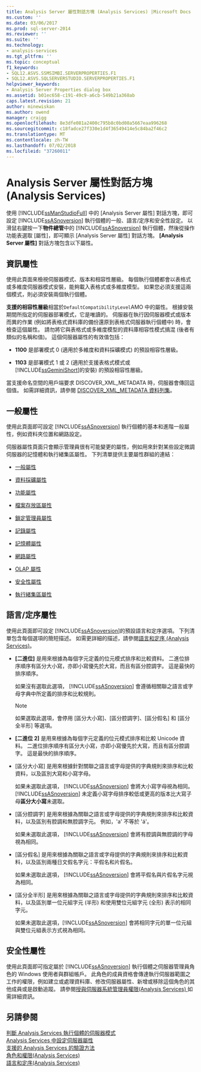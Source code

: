 ```yaml
---
title: Analysis Server 屬性對話方塊 (Analysis Services) |Microsoft Docs
ms.custom: ''
ms.date: 03/06/2017
ms.prod: sql-server-2014
ms.reviewer: ''
ms.suite: ''
ms.technology:
- analysis-services
ms.tgt_pltfrm: ''
ms.topic: conceptual
f1_keywords:
- SQL12.ASVS.SSMSIMBI.SERVERPROPERTIES.F1
- SQL12.ASVS.SQLSERVERSTUDIO.SERVERPROPERTIES.F1
helpviewer_keywords:
- Analysis Server Properties dialog box
ms.assetid: b01ec658-c191-49c9-a6cb-549b21a368ab
caps.latest.revision: 21
author: minewiskan
ms.author: owend
manager: craigg
ms.openlocfilehash: 8e3dfe081a2400c795b8c0bd08a5667eaa996268
ms.sourcegitcommit: c18fadce27f330e1d4f36549414e5c84ba2f46c2
ms.translationtype: MT
ms.contentlocale: zh-TW
ms.lasthandoff: 07/02/2018
ms.locfileid: "37260011"
---
```

# <a name="analysis-server-properties-dialog-box-analysis-services"></a>Analysis Server 屬性對話方塊 (Analysis Services)
  使用 [!INCLUDE[ssManStudioFull](../includes/ssmanstudiofull-md.md)] 中的 [Analysis Server 屬性] 對話方塊，即可設定 [!INCLUDE[ssASnoversion](../includes/ssasnoversion-md.md)] 執行個體的一般、語言/定序和安全性設定。 以滑鼠右鍵按一下**物件總管**中的 [!INCLUDE[ssASnoversion](../includes/ssasnoversion-md.md)] 執行個體，然後從操作功能表選取 [屬性]，即可顯示 [Analysis Server 屬性] 對話方塊。 **[Analysis Server 屬性]** 對話方塊包含以下屬性。  
  
## <a name="information-properties"></a>資訊屬性  
 使用此頁面來檢視伺服器模式、版本和相容性層級。 每個執行個體都會以表格式或多維度伺服器模式安裝，能夠載入表格式或多維度模型。 如果您必須支援這兩個模式，則必須安裝兩個執行個體。  
  
 **支援的相容性層級**相當於`DefaultCompatibilityLevel`AMO 中的屬性。 根據安裝期間所指定的伺服器部署模式，它是唯讀的。 伺服器在執行因伺服器模式或版本而異的作業 (例如將表格式資料庫的備份還原到表格式伺服器執行個體中) 時，會檢查這個屬性。 請勿將它與表格式或多維度模型的資料庫相容性模式搞混 (後者有類似的名稱和值)。 這個伺服器屬性的有效值包括：  
  
-   **1100** 是部署模式 0 (適用於多維度和資料採礦模式) 的預設相容性層級。  
  
-   **1103** 是部署模式 1 或 2 (適用於支援表格式模式或 [!INCLUDE[ssGeminiShort](../includes/ssgeminishort-md.md)]的安裝) 的預設相容性層級。  
  
 當支援命名空間的用戶端要求 DISCOVER_XML_METADATA 時，伺服器會傳回這個值。 如需詳細資訊，請參閱 [DISCOVER_XML_METADATA 資料列集](schema-rowsets/xml/discover-xml-metadata-rowset.md)。  
  
## <a name="general-properties"></a>一般屬性  
 使用此頁面即可設定 [!INCLUDE[ssASnoversion](../includes/ssasnoversion-md.md)] 執行個體的基本和進階一般屬性，例如資料夾位置和網路設定。  
  
 伺服器屬性頁面只會顯示管理員很有可能變更的屬性，例如用來針對某些設定微調伺服器的記憶體和執行緒集區屬性。 下列清單提供主要屬性群組的連結：  
  
-   [一般屬性](server-properties/general-properties.md)  
  
-   [資料採礦屬性](server-properties/data-mining-properties.md)  
  
-   [功能屬性](server-properties/feature-properties.md)  
  
-   [檔案存放區屬性](server-properties/filestore-properties.md)  
  
-   [鎖定管理員屬性](server-properties/lock-manager-properties.md)  
  
-   [記錄屬性](server-properties/log-properties.md)  
  
-   [記憶體屬性](server-properties/memory-properties.md)  
  
-   [網路屬性](server-properties/network-properties.md)  
  
-   [OLAP 屬性](server-properties/olap-properties.md)  
  
-   [安全性屬性](server-properties/security-properties.md)  
  
-   [執行緒集區屬性](server-properties/thread-pool-properties.md)  
  
## <a name="language-collation-properties"></a>語言/定序屬性  
 使用此頁面即可設定 [!INCLUDE[ssASnoversion](../includes/ssasnoversion-md.md)]的預設語言和定序選項。 下列清單包含每個選項的簡短描述。 如需更詳細的描述，請參閱[語言和定序 &#40;Analysis Services&#41;](languages-and-collations-analysis-services.md)。  
  
-   **[二進位]** 是用來根據為每個字元定義的位元模式排序和比較資料。 二進位排序順序有區分大小寫，亦即小寫優先於大寫，而且有區分腔調字。 這是最快的排序順序。  
  
     如果沒有選取此選項， [!INCLUDE[ssASnoversion](../includes/ssasnoversion-md.md)] 會遵循相關聯之語言或字母字典中所定義的排序和比較規則。  
  
    > [!NOTE]  
    >  如果選取此選項，會停用 [區分大小寫]、[區分腔調字]、[區分假名] 和 [區分全半形] 等選項。  
  
-   **[二進位 2]** 是用來根據為每個字元定義的位元模式排序和比較 Unicode 資料。 二進位排序順序有區分大小寫，亦即小寫優先於大寫，而且有區分腔調字。 這是最快的排序順序。  
  
-   [區分大小寫] 是用來根據針對關聯之語言或字母提供的字典規則來排序和比較資料，以及區別大寫和小寫字母。  
  
     如果未選取此選項， [!INCLUDE[ssASnoversion](../includes/ssasnoversion-md.md)] 會將大小寫字母視為相同。 [!INCLUDE[ssASnoversion](../includes/ssasnoversion-md.md)] 未定義小寫字母排序較低或更高的版本比大寫子母**區分大小寫**未選取。  
  
-   [區分腔調字] 是用來根據為關聯之語言或字母提供的字典規則來排序和比較資料，以及區別有腔調和無腔調字元。 例如，'a' 不等於 'á'。  
  
     如果未選取此選項， [!INCLUDE[ssASnoversion](../includes/ssasnoversion-md.md)] 會將有腔調與無腔調的字母視為相同。  
  
-   [區分假名] 是用來根據為關聯之語言或字母提供的字典規則來排序和比較資料，以及區別兩種日文假名字元：平假名和片假名。  
  
     如果未選取此選項， [!INCLUDE[ssASnoversion](../includes/ssasnoversion-md.md)] 會將平假名與片假名字元視為相同。  
  
-   [區分全半形] 是用來根據為關聯之語言或字母提供的字典規則來排序和比較資料，以及區別單一位元組字元 (半形) 和使用雙位元組字元 (全形) 表示的相同字元。  
  
     如果未選取此選項，[!INCLUDE[ssASnoversion](../includes/ssasnoversion-md.md)] 會將相同字元的單一位元組與雙位元組表示方式視為相同。  
  
## <a name="security-properties"></a>安全性屬性  
 使用此頁面即可指定屬於 [!INCLUDE[ssASnoversion](../includes/ssasnoversion-md.md)] 執行個體之伺服器管理員角色的 Windows 使用者與群組帳戶。 此角色的成員資格會傳達執行伺服器範圍之工作的權限，例如建立或處理資料庫、修改伺服器屬性、新增或移除這個角色的其他成員或是啟動追蹤。 請參閱[授與伺服器系統管理員權限&#40;Analysis Services&#41; ](instances/grant-server-admin-rights-to-an-analysis-services-instance.md)如需詳細資訊。  
  
## <a name="see-also"></a>另請參閱  
 [判斷 Analysis Services 執行個體的伺服器模式](instances/determine-the-server-mode-of-an-analysis-services-instance.md)   
 [Analysis Services 中設定伺服器屬性](server-properties/server-properties-in-analysis-services.md)   
 [支援的 Analysis Services 的驗證方法](instances/authentication-methodologies-supported-by-analysis-services.md)   
 [角色和權限&#40;Analysis Services&#41;](multidimensional-models/roles-and-permissions-analysis-services.md)   
 [語言和定序&#40;Analysis Services&#41;](languages-and-collations-analysis-services.md)  
  
  
